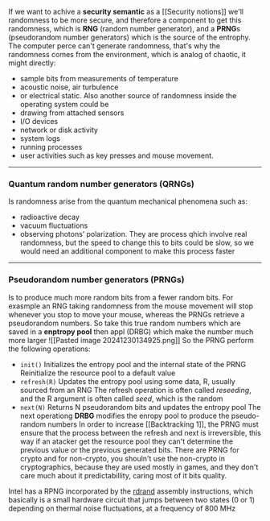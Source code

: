 If we want to achive a **security semantic** as a [[Security notions]] we'll randomness to be more secure, and therefore a component to get this randomness, which is **RNG** (random number generator), and a **PRNG**s (pseudorandom number generators) which is the source of the entrophy.
The computer perce can't generate randomness, that's why the randomness comes from the environment, which is analog of chaotic, it might directly:
- sample bits from measurements of temperature
- acoustic noise, air turbulence
- or electrical static.
Also another source of randomness inside the operating system could be 
- drawing from attached sensors
- I/O devices
- network or disk activity
- system logs
- running processes
- user activities such as key presses and mouse movement.

-----
### Quantum random number generators (QRNGs)
Is randomness arise from the quantum mechanical phenomena such as:
- radioactive decay
- vacuum fluctuations
- observing photons’ polarization.
They are process qhich involve real randomness, but the speed to change this to bits could be slow, so we would need an additional component to make this process faster

-----
### Pseudorandom number generators (PRNGs)
Is to produce much more random bits from a fewer random bits. For exasmple an RNG taking randomness from the mouse movement will stop whenever you stop to move your mouse, whereas the PRNGs retrieve a pseudorandom numbers. So take this true random numbers which are saved in a **enptropy pool** then appl (DRBG) which make the number much more larger
![[Pasted image 20241230134925.png]]
So the PRNG perform the following operations:
- `init()`  Initializes the entropy pool and the internal state of the PRNG
	Reinitialize the resource pool to a default value
- `refresh(R)` Updates the entropy pool using some data, R, usually sourced from an RNG
	The refresh operation is often called *reseeding*, and the R argument is often called *seed*, which is the random
- `next(N)` Returns N pseudorandom bits and updates the entropy pool
	The next operationg **DRBG** modifies the enropy pool to produce the pseudo-random numbers
In order to increase [[Backtracking 1]], the PRNG must ensure that the process between the refresh and next is irreversible, this way if an atacker get the resource pool they can't determine the previous value or the previous generated bits.
There are PRNG for crypto and for non-crypto, you shouln't use the non-crypto in cryptographics, because they are used mostly in games, and they don't care much about it predictabillity, caring most of it bits quality.

Intel has a RPNG incorporated by the [rdrand](https://en.wikipedia.org/wiki/RDRAND) assembly instructions, which basically is a small hardware circuit that jumps between two states (0 or 1) depending on thermal noise fluctuations, at a frequency of 800 MHz